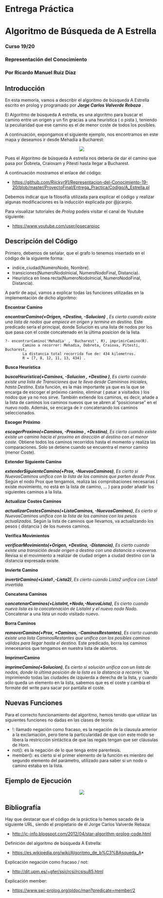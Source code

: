 # Entrega Práctica
# Algoritmo de Búsqueda de A Estrella
### Curso 19/20
### Representación del Conocimiento
### Por Ricardo Manuel Ruiz Díaz

## Introducción
En esta memoria, vamos a describir el algoritmo de búsqueda A Estrella escrito en prolog y programado por _**Jorge Carlos Valverde Rebaza**_ . 

El Algoritmo de búsqueda A estrella, es una algoritmo para buscar el camino entre un origen y un fin gracias a una heurística ( o pista ), teniendo la peculiaridad que ese camino es el de menor coste de todos los posibles. 

A continuación, expongamos el siguiente ejemplo, nos encontramos en este mapa y deseamos ir desde Mehadia a Bucharest:

<p align="center">
  <img src="./EjemplosEjecución/Mapa.jpg">
</p>

Pues el Algoritmo de búsqueda A estrella nos deberia de dar el camino que pasa por Dobreta, Craiovam y Pitesti hasta llegar a Bucharest.

A continuación mostramos el enlace del código:
-   https://github.com/Riickyr91/Representacion-del-Conocimiento-19-20/blob/master/ProyectoFinal/Entrega_Practica/Codigo/A_Estrella.pl

Debemos indicar que la filosofía utilizada para explicar el código y realizar algunas modificaciones es la inducción explicada por @jcarpio.

Para visualizar tutoriales de _Prolog_ podeis visitar el canal de Youtube siguiente:
-   https://www.youtube.com/user/josecarpioc


## Descripción del Código
Primero, debemos de señalar, que el grafo lo tenemos insertado en el código de la siguiente forma:
-	indice_ciudad(NumeroNodo, Nombre).
-	transiciones(NumeroNodoInicial, NumeroNodoFinal, Distancia).
-	Heurística en línea recta(NumeroNodoInicial, NumeroNodoFinal, Distancia).

A partir de aquí, vamos a explicar todas las funciones utilizadas en la implementación de dicho algoritmo:


**Encontrar Camino**

_**encontrarCamino(+Origen, +Destino, -Solucion)**_ , _Es cierto cuando existe una lista de nodos que empiece en origen y termine en destino._
Este predicado sería el principal, donde Solucion es una lista de nodos por los que pasa con el coste concatenado en la última posicion de la lista. 

```
?- encontrarCamino('Mehadia' , 'Bucharest', R), imprimirCamino(R).
        Camino a recorrer: Mehadia, Dobreta, Craiova, Pitesti, Bucharest, 
        La distancia total recorrida fue de: 434 kilometros.
        R = [7, 8, 12, 11, 13, 434] .

```

**Busca Heurística**

 _**buscaHeuristica(+Caminos, -Solucion , +Destino )**_, _Es cierto cuando existe una lista de Transiciones que te lleva desde Camininos iniciales, hasta Destino._
Esta función, es la más importante ya que es la que se encarga de escoger el próximo camino, eliminar ( pasar a visitados ) los nodos que ya no nos sirve. También extiende los caminos, es decir, añade a la lista de caminos los caminos nuevos que se abren al “posicionarse” en el nuevo nodo.
Además, se encarga de ir concatenando los caminos seleccionados.


**Escoger Próximo**

_**escogerProximo(+Caminos, -Proximo , +Destino)**_, _Es cierto cuando existe existe un camino hacia el proximo en dirección al destino con el menor coste._ Obtiene todos los caminos recorridos hasta el momento y realiza las comparaciones. Solo se detiene cuando se encuentra el menor camino (menor Coste).


**Extender Siguiente Camino**

_**extenderSiguienteCamino(+Prox, -NuevosCaminos)**_, _Es cierto si NuevosCaminos unifica con la lista de los caminos que parten desde Prox._ Según el nodo Prox que tengamos, realiza las comprobaciones necesarias ( existe movimiento, no está en la lista de camino, … ) para poder añadir los siguientes caminos a la lista.


**Actualizar Costes Caminos**

_**actualizarCostesCaminos(+ListaCaminos, -NuevosCaminos)**_, _Es cierto si NuevosCaminos unifica con la lista de los caminos con los pesos actualizados._ Según la lista de caminos que llevamos, va actualizando los pesos ( distancia ) de los nuevos caminos.


**Verifica Movimientos**

_**verificarMovimiento(+Origen, +Destino, -Distancia)**_, _Es cierto cuando existe una transición desde origen a destino con una distancia o viceversa._ Revisa si el movimiento a realizar de ciudad origen a ciudad destino con la distancia expresada existe.


**Invierte Camino**

_**invertirCamino(+Lista1 ,-Lista2)**_, _Es cierto cuando Lista2 unifica con Lista1 invertida._


**Concatena Caminos**

_**concatenarCaminos(+ListaInt,+Nodo,-NuevaLista)**_, _Es cierto cuando nueva lista es la concatenación de ListaInt y el nuevo nodo Nodo._ Concatenar a una lista un nodo visitado nuevo.


**Borra Caminos**

_**removerCamino(+Prox, +Caminos, -CaminosRestantes)**_, _Es cierto cuando existe una lista CaminosRestantes que unifica con los posibles caminos válidos para llegar hasta el destino._ Este predicado, borra los caminos innecesarios que tengamos en nuestra lista de abiertos.


**ImprimerCamino**

_**imprimeCamino(+Solucion)**_, _Es cierto si solución unifica con un lista de nodos, donde la última posición de la lista es la distancia a recorrer._ Va imprimiendo todas las ciudades de izquierda a derecha de la lista, y cuando sólo queda un elemento en la lista, sabemos que es el coste y cambia el formate del write para sacar por pantalla el coste.

## Nuevas Funciones
Para el correcto funcionamiento del algoritmo, hemos tenido que utilizar las siguientes funciones no dadas en las clases de teoría:
-	!: llamado negación como fracaso, es la negación de la clausula anterior a la exclamación, pero tiene la particularidad de que con este modo se libera la restricción sintáctica de que las regals tengan que ser cláusulas de Horn.
-	not(): es la negación de lo que tenga entre parentesis.
-	member(): es cierto si el primer elemento de la función es mienbro del segundo elemento del parámetro, utilizado para saber si un nodo o camino estaba en la lista.

## Ejemplo de Ejecución

<p align="center">
  <img src="./EjemplosEjecución/Ejemplo.jpg">
</p>

## Bibliografía
Hay que destacar que el código de la práctica lo hemos sacado de la siguiente URL, siendo el propietario de él Jorge Carlos Valverde Rebaza:
-	http://jc-info.blogspot.com/2012/04/star-algorithm-prolog-code.html

Definición del algoritmo de búsqueda A Estrella:
-	https://es.wikipedia.org/wiki/Algoritmo_de_b%C3%BAsqueda_A*

Explicación negación como fracaso / not:
-	http://dit.upm.es/~gfer/ssii/rcsi/rcsisu85.html

Explicación member:
-	https://www.swi-prolog.org/pldoc/man?predicate=member/2

